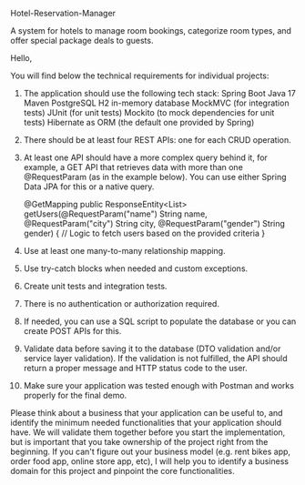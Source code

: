 
Hotel-Reservation-Manager

A system for hotels to manage room bookings, categorize room types, and offer special package deals to guests.

Hello,

You will find below the technical requirements for individual projects:
1. The application should use the following tech stack:
Spring Boot
Java 17
Maven
PostgreSQL
H2 in-memory database
MockMVC (for integration tests)
JUnit (for unit tests)
Mockito (to mock dependencies for unit tests)
Hibernate as ORM (the default one provided by Spring)
2. There should be at least four REST APIs: one for each CRUD operation.
3. At least one API should have a more complex query behind it, for example, a GET API that retrieves data with more than one @RequestParam (as in the example below). You can use either Spring Data JPA for this or a native query.

    @GetMapping
    public ResponseEntity<List<User>> getUsers(@RequestParam("name") String name,
                                                                              @RequestParam("city") String city,
                                                                              @RequestParam("gender") String gender) {
        // Logic to fetch users based on the provided criteria
    }

4. Use at least one many-to-many relationship mapping.
5. Use try-catch blocks when needed and custom exceptions.
6. Create unit tests and integration tests.
7. There is no authentication or authorization required.
8. If needed, you can use a SQL script to populate the database or you can create POST APIs for this.
9. Validate data before saving it to the database (DTO validation and/or service layer validation). If the validation is not fulfilled, the API should return a proper message and HTTP status code to the user.
10. Make sure your application was tested enough with Postman and works properly for the final demo.

Please think about a business that your application can be useful to, and identify the minimum needed functionalities that your application should have. We will validate them together before you start the implementation, but is important that you take ownership of the project right from the beginning.
If you can't figure out your business model (e.g. rent bikes app, order food app, online store app, etc), I will help you to identify a business domain for this project and pinpoint the core functionalities.

